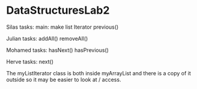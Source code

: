# DataStructuresLab2

Silas tasks:
main:
make list Iterator
previous() 

Julian tasks:
addAll()
removeAll()

Mohamed tasks:
hasNext()
hasPrevious()

Herve tasks:
next()

The myListIterator class is both inside myArrayList and there is a copy of it outside so it may be easier to look at / access.




